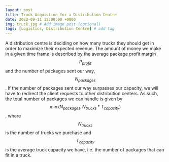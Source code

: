 ```yaml
---
layout: post
title: Truck Acquistion for a Distribution Centre
date: 2022-09-11 12:00:00 +0000
img: truck.jpg # Add image post (optional)
tags: [Logistics, Distribution Centre] # add tag
---
```


A distribution centre is deciding on how many trucks they should get in order to maximize their expected revenue. The amount of money we make in a given time frame is described by the average package profit margin $$P_{profit}$$ and the number of packages sent our way, $$N_{packages}$$. If the number of packages sent our way surpasses our capacity, we will have to redirect the client requests to other distribution centers. As such, the total number of packages we can handle is given by $$ \min ( N_{packages}, N_{trucks} * T_{capacity} ) $$, where $$ N_{trucks} $$ is the number of trucks we purchase and $$ T_{capacity} $$ is the average truck capacity we have, i.e. the number of packages that can fit in a truck.

